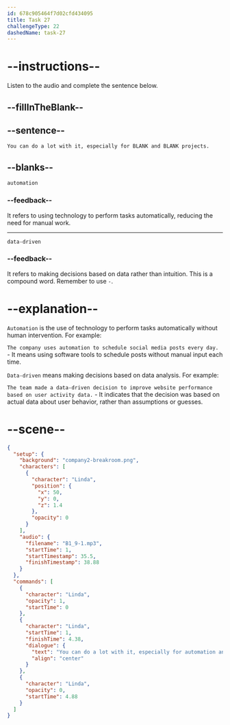 ```yaml
---
id: 678c905464f7d02cfd434095
title: Task 27
challengeType: 22
dashedName: task-27
---
```


<!-- (audio) Linda: You can do a lot with it, especially for automation and data-driven projects. -->

# --instructions--

Listen to the audio and complete the sentence below.

## --fillInTheBlank--

## --sentence--

`You can do a lot with it, especially for BLANK and BLANK projects.`

## --blanks--

`automation`

### --feedback--

It refers to using technology to perform tasks automatically, reducing the need for manual work.

---

`data-driven`

### --feedback--

It refers to making decisions based on data rather than intuition. This is a compound word. Remember to use `-`.

# --explanation--

`Automation` is the use of technology to perform tasks automatically without human intervention. For example:

`The company uses automation to schedule social media posts every day.` - It means using software tools to schedule posts without manual input each time.

`Data-driven` means making decisions based on data analysis. For example:

`The team made a data-driven decision to improve website performance based on user activity data.` - It indicates that the decision was based on actual data about user behavior, rather than assumptions or guesses.

# --scene--

```json
{
  "setup": {
    "background": "company2-breakroom.png",
    "characters": [
      {
        "character": "Linda",
        "position": {
          "x": 50,
          "y": 0,
          "z": 1.4
        },
        "opacity": 0
      }
    ],
    "audio": {
      "filename": "B1_9-1.mp3",
      "startTime": 1,
      "startTimestamp": 35.5,
      "finishTimestamp": 38.88
    }
  },
  "commands": [
    {
      "character": "Linda",
      "opacity": 1,
      "startTime": 0
    },
    {
      "character": "Linda",
      "startTime": 1,
      "finishTime": 4.38,
      "dialogue": {
        "text": "You can do a lot with it, especially for automation and data-driven projects.",
        "align": "center"
      }
    },
    {
      "character": "Linda",
      "opacity": 0,
      "startTime": 4.88
    }
  ]
}
```
